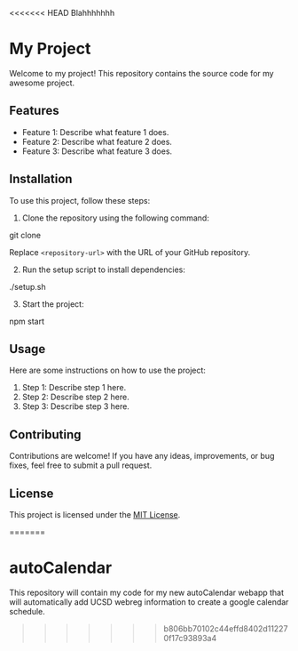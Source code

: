 <<<<<<< HEAD
Blahhhhhhh
# My Project

Welcome to my project! This repository contains the source code for my awesome project.

## Features

- Feature 1: Describe what feature 1 does.
- Feature 2: Describe what feature 2 does.
- Feature 3: Describe what feature 3 does.

## Installation

To use this project, follow these steps:

1. Clone the repository using the following command:

git clone <repository-url>

Replace `<repository-url>` with the URL of your GitHub repository.

2. Run the setup script to install dependencies:

./setup.sh

3. Start the project:

npm start


## Usage

Here are some instructions on how to use the project:

1. Step 1: Describe step 1 here.
2. Step 2: Describe step 2 here.
3. Step 3: Describe step 3 here.

## Contributing

Contributions are welcome! If you have any ideas, improvements, or bug fixes, feel free to submit a pull request.

## License

This project is licensed under the [MIT License](LICENSE).

=======
# autoCalendar
This repository will contain my code for my new autoCalendar webapp that will automatically add UCSD webreg information to create a google calendar schedule.
>>>>>>> b806bb70102c44effd8402d112270f17c93893a4
